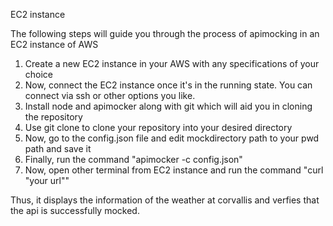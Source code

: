 EC2 instance

The following steps will guide you through the process of apimocking in an EC2 instance of AWS

1. Create a new EC2 instance in your AWS with any specifications of your choice
2. Now, connect the EC2 instance once it's in the running state. You can connect via ssh or other options you like.
3. Install node and apimocker along with git which will aid you in cloning the repository
4. Use git clone to clone your repository into your desired directory
5. Now, go to the config.json file and edit mockdirectory path to your pwd path and save it
6. Finally, run the command "apimocker -c config.json"
7. Now, open other terminal from EC2 instance and run the command "curl "your url""

Thus, it displays the information of the weather at corvallis and verfies that the api is successfully mocked.


